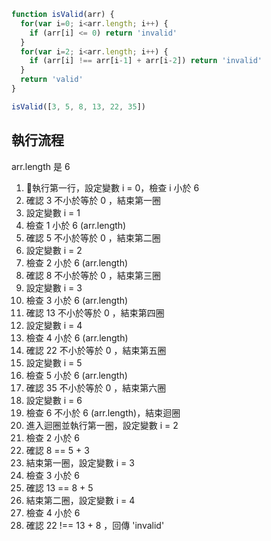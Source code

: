 ``` js
function isValid(arr) {
  for(var i=0; i<arr.length; i++) {
    if (arr[i] <= 0) return 'invalid'
  }
  for(var i=2; i<arr.length; i++) {
    if (arr[i] !== arr[i-1] + arr[i-2]) return 'invalid'
  }
  return 'valid'
}

isValid([3, 5, 8, 13, 22, 35])
```

## 執行流程
arr.length 是 6
1. 執行第一行，設定變數 i = 0，檢查 i 小於 6
2. 確認 3 不小於等於 0 ，結束第一圈
3. 設定變數 i = 1 
4. 檢查 1 小於 6 (arr.length)
5. 確認 5 不小於等於 0 ，結束第二圈
6. 設定變數  i = 2 
7. 檢查 2 小於 6 (arr.length)
8. 確認 8 不小於等於 0 ，結束第三圈
9. 設定變數  i = 3 
10. 檢查 3 小於 6 (arr.length)
11. 確認 13 不小於等於 0 ，結束第四圈
12. 設定變數  i = 4 
13. 檢查 4 小於 6 (arr.length)
14. 確認 22 不小於等於 0 ，結束第五圈
12. 設定變數  i = 5 
13. 檢查 5 小於 6 (arr.length)
14. 確認 35 不小於等於 0 ，結束第六圈
12. 設定變數  i = 6 
13. 檢查 6 不小於 6 (arr.length)，結束迴圈
14. 進入迴圈並執行第一圈，設定變數 i = 2 
15. 檢查 2 小於 6
15. 確認 8 == 5 + 3 
16. 結束第一圈，設定變數 i = 3
17. 檢查 3 小於 6
18. 確認 13 == 8 + 5
19. 結束第二圈，設定變數 i = 4
20. 檢查 4 小於 6
21. 確認 22 !== 13 + 8 ，回傳 'invalid'